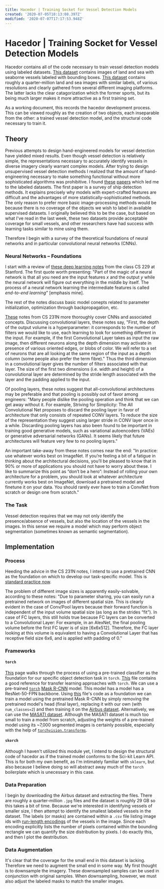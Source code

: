 ```yaml
---
title: Hacedor | Training Socket for Vessel Detection Models
created: '2020-07-05T18:13:08.397Z'
modified: '2020-07-07T17:17:53.948Z'
---
```


# Hacedor | Training Socket for Vessel Detection Models

Hacedor contains all of the code necessary to train vessel detection models using labeled datasets. [This dataset](https://www.iuii.ua.es/datasets/masati/) contains images of land and sea with seaborne vessels labeled with bounding boxes. [This dataset](https://www.kaggle.com/c/airbus-ship-detection/overview) contains roughly a quarter-million land and sea images with similar labels, of various resolutions and clearly gathered from several different imaging platforms. The latter lacks the clear catagorization which the former sports, but its being much larger makes it more attractive as a first training set.

As a working document, this records the hacedor development process. This can be viewed roughly as the creation of two objects, each inseparable from the other: a trained vessel detection model, and the structural code necessary to train it. 

## Theory

Previous attempts to design hand-engineered models for vessel detection have yielded mixed results. Even though vessel detection is relatively simple, the representations necessary to accurately identify vessels in diverse imagery clearly warrant complex models. After trying to design unsupervised vessel detection methods I realized that the amount of hand-engineering necessary to make something functional without more sophisticated algorithms was prohibitive. I found [these](https://www.sciencedirect.com/science/article/pii/S0034425717306193?via%3Dihub#f0005) [papers](https://www.mdpi.com/2072-4292/10/4/511/pdf) which led me to the labeled datasets. The first paper is a survey of ship detection methods. It explains precisely why models with expert-crafted features are difficult and the advantages of more statistically-sophisticated methods. The only reason to prefer more basic image-processing methods would be because there is no coverage of the objects we wish to label in available supervised datasets. I originally believed this to be the case, but based on what I've read in the last week, these two datasets provide acceptable coverage for small vessels, and other researchers have had success with learning tasks similar to mine using them. 

Therefore I begin with a survey of the theoretical foundations of neural networks and in particular convolutional neural networks (CNNs).

### Neural Networks – Foundations
I start with a review of [these deep learning notes](http://cs229.stanford.edu/notes2019fall/cs229-notes-deep_learning.pdf) from the class CS 229 at Stanford. The first quote worth presenting: "Part of the magic of a neural network is that all you need are the input features $x$ and the output $y$ while the neural network will figure out everything in the middle by itself. The process of a neural network learning the intermediate features is called _end-to-end learning_" [emphasis mine]. 

The rest of the notes discuss basic model conepts related to parameter initialization, optimization through backpropagation, etc. 

[These](https://cs231n.github.io/convolutional-networks/#architectures) notes from CS 231N more thoroughly cover CNNs and associated concepts. Discussing convolutional layers, these notes say, "First, the depth of the output volume is a hyperparameter: it corresponds to the number of filters we would like to use, each learning to look for something different in the input. For example, if the first Convolutional Layer takes as input the raw image, then different neurons along the depth dimension may activate in presence of various oriented edges, or blobs of color. We will refer to a set of neurons that are all looking at the same region of the input as a depth column (some people also prefer the term fibre)." Thus the third dimension in a convolutional layer gives the number of filters associated with that layer. The size of the first two dimensions (i.e. width and height) of a convolutional layer are determined by the stride length associated with the layer and the padding applied to the input.

Of pooling layers, these notes suggest that all-convolutional architectures may be preferable and that pooling is possibly out of favor among engineers: "Many people dislike the pooling operation and think that we can get away without it. For example, Striving for Simplicity: The All Convolutional Net proposes to discard the pooling layer in favor of architecture that only consists of repeated CONV layers. To reduce the size of the representation they suggest using larger stride in CONV layer once in a while. Discarding pooling layers has also been found to be important in training good generative models, such as variational autoencoders (VAEs) or generative adversarial networks (GANs). It seems likely that future architectures will feature very few to no pooling layers."

An important take-away from these notes comes near the end: "In practice: use whatever works best on ImageNet. If you’re feeling a bit of a fatigue in thinking about the architectural decisions, you’ll be pleased to know that in 90% or more of applications you should not have to worry about these. I like to summarize this point as “don’t be a hero”: Instead of rolling your own architecture for a problem, you should look at whatever architecture currently works best on ImageNet, download a pretrained model and finetune it on your data. You should rarely ever have to train a ConvNet from scratch or design one from scratch."

### The Task
Vessel detection requires that we may not only identify the presence/absence of vessels, but also the location of the vessels in the images. In this sense we require a model which may perform object segmentation (sometimes known as semantic segmentation). 

## Implementation

### Process
Heeding the advice in the CS 231N notes, I intend to use a pretrained CNN as the foundation on which to develop our task-specific model. This is [standard practice now](https://cs231n.github.io/transfer-learning/). 

The problem of different image sizes is apparently easily-solvable, according to these notes: "Due to parameter sharing, you can easily run a pretrained network on images of different spatial size. This is clearly evident in the case of Conv/Pool layers because their forward function is independent of the input volume spatial size (as long as the strides “fit”). In case of FC layers, this still holds true because FC layers can be converted to a Convolutional Layer: For example, in an AlexNet, the final pooling volume before the first FC layer is of size [6x6x512]. Therefore, the FC layer looking at this volume is equivalent to having a Convolutional Layer that has receptive field size 6x6, and is applied with padding of 0."

### Frameworks
#### `torch`
[This](https://pytorch.org/tutorials/intermediate/torchvision_tutorial.html) page walks through the process of using a pre-trained classifier as the foundation for our specific object detection task in `torch`. [This](https://github.com/pytorch/vision/blob/v0.3.0/references/detection/train.py) file contains a good reference for transfer learning approaches with `torch`. We can use a pre-trained [`torch`](https://pytorch.org/docs/stable/torchvision/models.html#mask-r-cnn) [Mask R-CNN](https://arxiv.org/pdf/1703.06870.pdf) model. This model has a model has a ResNet-50-FPN backbone. Using [this](https://github.com/pytorch/vision/blob/v0.3.0/references/detection/train.py) file's code as a foundation we can train a model using the pretrained Mask R-CNN by simply removing the pretrained model's head (final layer), replacing it with our own (with `num_classes=2`) and then training it on the [Airbus dataset](https://www.kaggle.com/c/airbus-ship-detection/overview). Alternatively, we can use the [MASATI dataset](https://www.iuii.ua.es/datasets/masati/). Although the MASATI dataset is much too small to train a model from scratch, adjusting the weights of a pre-trained model using its ~7,000 segmented images is certainly possible, especially with the help of [`torchvision.transforms`](https://pytorch.org/docs/stable/torchvision/transforms.html).

#### `skorch`
Although I haven't utilized this module yet, I intend to design the structural code of hacedor as if the trained model conforms to the Sci-kit Learn API. This is for both my own benefit, as I'm intimately familiar with `sklearn`, but also because I believe doing so will abstract away much of the `torch` boilerplate which is unecessary in this case.

### Data Preparation
I begin by downloading the Airbus dataset and extracting the files. There are roughly a quarter-million `.jpg` files and the dataset is roughly 29 GB so this takes a bit of time. Because we're interested in identifying vessels of smaller size, I then attempt to identify the smallest labeled vessels in the dataset. The labels (or masks) are contained within a `.csv` file listing image ids with [run-length encodings](https://www.kaggle.com/inversion/run-length-decoding-quick-start) of the vessels in the image. Since each encoding explicitly lists the number of pixels contained within the bounding rectangle we can quantify the size distribution by pixels. I do exactly this, and then I plot the destribution. 

### Data Augmentation
It's clear that the coverage for the small end in this dataset is lacking. Therefore we need to augment the small end in some way. My first thought is to downsample the imagery. These downsampled samples can be used in conjunction with original samples. When downsampling, however, we must also adjust the labeled masks to match the smaller images.
